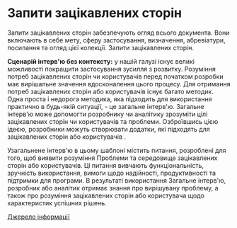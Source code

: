 # Запити зацікавлених сторін

Запити зацікавлених сторін забезпечують огляд всього документа. Вони включають в себе
мету, сферу застосування, визначення, абревіатури, посилання та огляд цієї колекції.
Запити зацікавлених сторін. 

**Сценарій інтерв'ю без контексту:** у нашій галузі існує великі можливості покращити застосування зусилля з розвитку. Розуміння потреб зацікавлених сторін чи користувачів перед початком розробки має вирішальне значення вдосконалення цього процесу. Для отримання потреб зацікавлених сторін або користувачів існує багато методик. Одна проста і недорога методика, яка підходить для використання практично в будь-якій ситуації, - це загальне інтерв'ю. Загальне інтерв'ю може допомогти розробнику чи аналітику зрозуміти цілі зацікавлених сторін чи користувачів та проблеми. Озброївшись цією ідеєю, розробники можуть створювати додатки, які підходять для зацікавлених сторін або користувачів .

Узагальнене інтерв'ю в цьому шаблоні містить питання, розроблені для того, щоб виявити розуміння
Проблеми та середовище зацікавлених сторін або користувачів. Ці питання вивчають функціональність, зручність використання, вимоги щодо надійності, продуктивності та підтримки для програми. В результаті використання
Загальне інтерв'ю, розробник або аналітик отримає знання про вирішувану проблему, а також про
розуміння зацікавлених сторін або користувача щодо характеристик успішних рішень.

[Джерело інформації](http://dit.isuct.ru/)
